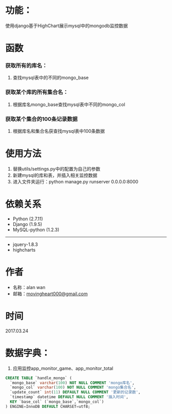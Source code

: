 # 功能：
使用django基于HighChart展示mysql中的mongodb监控数据

# 函数
### 获取所有的库名：
1. 查找mysql表中的不同的mongo_base

### 获取某个库的所有集合名：
1. 根据库名mongo_base查找mysql表中不同的mongo_col

### 获取某个集合的100条记录数据
1. 根据库名和集合名获查找mysql表中100条数据


# 使用方法
1. 替换utils/settings.py中的配置为自己的参数
2. 新建mysql的库和表，并插入相关监控数据
3. 进入文件夹运行：python manage.py runserver 0.0.0.0:8000


# 依赖关系
* Python (2.7.11)
* Django (1.9.5)
* MySQL-python (1.2.3)
---
* jquery-1.8.3
* highcharts




# 作者
* 名称：alan wan
* 邮箱：movingheart000@gmail.com

# 时间
2017.03.24

# 数据字典：
1. 应用监控app_monitor_game、app_monitor_total

```sql
CREATE TABLE `handle_mongo` (
  `mongo_base` varchar(100) NOT NULL COMMENT 'mongo库名',
  `mongo_col` varchar(100) NOT NULL COMMENT 'mongo集合名',
  `update_count` int(11) DEFAULT NULL COMMENT '更新的记录数',
  `timestamp` datetime DEFAULT NULL COMMENT '插入时间',
  KEY `base_col` (`mongo_base`,`mongo_col`)
) ENGINE=InnoDB DEFAULT CHARSET=utf8;
```
